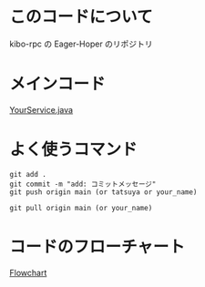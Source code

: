 # このコードについて

kibo-rpc の Eager-Hoper のリポジトリ

# メインコード
[YourService.java](app/src/main/java/jp/jaxa/iss/kibo/rpc/testapk/YourService.java)


# よく使うコマンド

```
git add .
git commit -m "add: コミットメッセージ"
git push origin main (or tatsuya or your_name)

git pull origin main (or your_name)
```

# コードのフローチャート
[Flowchart](https://miro.com/welcomeonboard/REYxb1NUS0tRR0hBZTBubXFTUUNWU1JSMU43SzJZSWR6Q3l0VWdVMHRxWTVoanhFTGhOSVJqY3VBcjZCWjViZnwzNDU4NzY0NTMxMjAyMzk0NTI2fDI=?share_link_id=431351260785)



